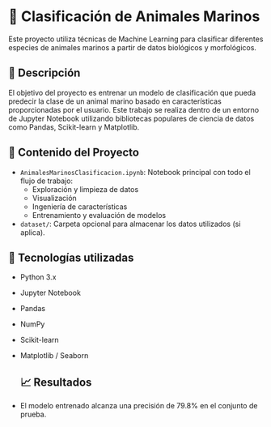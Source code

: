 # 🐠 Clasificación de Animales Marinos

Este proyecto utiliza técnicas de Machine Learning para clasificar diferentes especies de animales marinos a partir de datos biológicos y morfológicos.

## 📘 Descripción

El objetivo del proyecto es entrenar un modelo de clasificación que pueda predecir la clase de un animal marino basado en características proporcionadas por el usuario. Este trabajo se realiza dentro de un entorno de Jupyter Notebook utilizando bibliotecas populares de ciencia de datos como Pandas, Scikit-learn y Matplotlib.

## 📂 Contenido del Proyecto

- `AnimalesMarinosClasificacion.ipynb`: Notebook principal con todo el flujo de trabajo:
  - Exploración y limpieza de datos
  - Visualización
  - Ingeniería de características
  - Entrenamiento y evaluación de modelos
- `dataset/`: Carpeta opcional para almacenar los datos utilizados (si aplica).

## 🧠 Tecnologías utilizadas

- Python 3.x
- Jupyter Notebook
- Pandas
- NumPy
- Scikit-learn
- Matplotlib / Seaborn

  ## 📈 Resultados

- El modelo entrenado alcanza una precisión de 79.8% en el conjunto de prueba.
